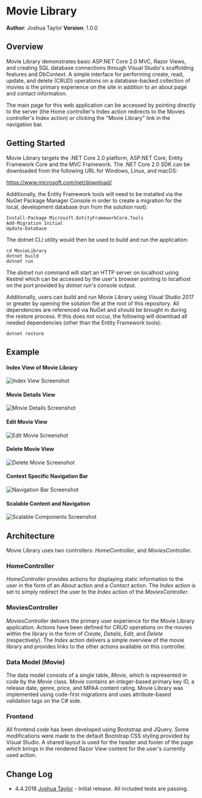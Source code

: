 # Movie Library

**Author**: Joshua Taylor
**Version**: 1.0.0

## Overview

Movie Library demonstrates basic ASP.NET Core 2.0 MVC, Razor Views, and
creating SQL database connections through Visual Studio's scaffolding features
and DbContext. A simple interface for performing create, read, update, and
delete (CRUD) operations on a database-backed collection of movies is the
primary experience on the site in addition to an about page and contact
information.

The main page for this web application can be accessed by pointing directly to 
the server (the Home controller's Index action redirects to the Movies
controller's Index action) or clicking the "Movie Library" link in the
navigation bar.

## Getting Started

Movie Library targets the .NET Core 2.0 platform, ASP.NET Core, Entity
Framework Core and the MVC Framework. The .NET Core 2.0 SDK can be downloaded 
from the following URL for Windows, Linux, and macOS:

https://www.microsoft.com/net/download/

Additionally, the Entity Framework tools will need to be installed via the
NuGet Package Manager Console in order to create a migration for the local,
development database (run from the solution root):

    Install-Package Microsoft.EntityFrameworkCore.Tools
	Add-Migration Initial
	Update-Database

The dotnet CLI utility would then be used to build and run the application:

    cd MovieLibrary
    dotnet build
    dotnet run

The _dotnet run_ command will start an HTTP server on localhost using Kestrel
which can be accessed by the user's browser pointing to localhost on the port
provided by _dotnet run_'s console output.

Additionally, users can build and run Movie Library using Visual Studio
2017 or greater by opening the solution file at the root of this repository.
All dependencies are referenced via NuGet and should be brought in during
the restore process. If this does not occur, the following will download all
needed dependencies (other than the Entity Framework tools):

    dotnet restore

## Example

#### Index View of Movie Library ####
![Index View Screenshot](/assets/index.JPG)
#### Movie Details View ####
![Movie Details Screenshot](/assets/details.JPG)
#### Edit Movie View ####
![Edit Movie Screenshot](/assets/edit.JPG)
#### Delete Movie View ####
![Delete Movie Screenshot](/assets/delete.JPG)
#### Context Specific Navigation Bar ####
![Navigation Bar Screenshot](/assets/navbar.JPG)
#### Scalable Content and Navigation ####
![Scalable Components Screenshot](/assets/scalable.JPG)

## Architecture

Movie Library uses two controllers: _HomeController_, and _MoviesController_.

### HomeController

_HomeController_ provides actions for displaying static information to the
user in the form of an _About_ action and a _Contact_ action. The _Index_
action is set to simply redirect the user to the _Index_ action of the
_MoviesController_.

### MoviesController

_MoviesController_ delivers the primary user experience for the Movie Library
application. Actions have been defined for CRUD operations on the movies
within the library in the form of _Create_, _Details_, _Edit_, and _Delete_
(respectively). The _Index_ action delivers a simple overview of the movie
library and provides links to the other actions available on this controller.

### Data Model (Movie)

The data model consists of a single table, _Movie_, which is represented in
code by the _Movie_ class. _Movie_ contains an integer-based primary key ID,
a release date, genre, price, and MPAA content rating. Movie Library was
implemented using code-first migrations and uses attribute-based validation
tags on the C# side.

### Frontend

All frontend code has been developed using Bootstrap and JQuery. Some
modifications were made to the default Bootstrap CSS styling provided by
Visual Studio. A shared layout is used for the header and footer of the page
which brings in the rendered Razor View content for the user's currently
used action.

## Change Log

* 4.4.2018 [Joshua Taylor](mailto:taylor.joshua88@gmail.com) - Initial
release. All included tests are passing.